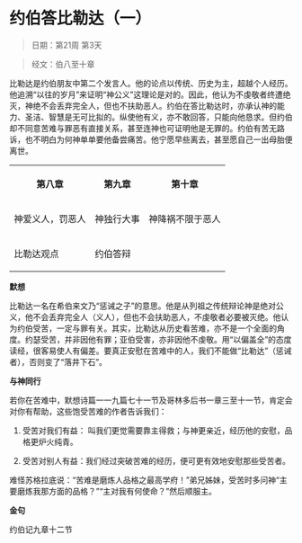 # 约伯答比勒达（一） 

> 日期：第21周 第3天

> 经文：伯八至十章

比勒达是约伯朋友中第二个发言人。他的论点以传统、历史为主，超越个人经历。他追溯“以往的岁月”来证明“神公义”这理论是对的。因此，他认为不虔敬者终遭绝灭，神绝不会丢弃完全人，但也不扶助恶人。约伯在答比勒达时，亦承认神的能力、圣洁、智慧是无可比拟的。纵使他有义，亦不敢回答，只能向他恳求。但约伯却不同意苦难与罪恶有直接关系，甚至连神也可证明他是无罪的。约伯有苦无路诉，也不明白为何神单单要他备尝痛苦。他宁愿早些离去，甚至愿自己一出母胎便离世。

<table>
 <tbody>
  <tr>
   <th><p>第八章</p></th>
   <th><p>第九章</p></th>
   <th><p>第十章</p></th>
  </tr>
  <tr>
   <td><p>神爱义人，罚恶人</p></td>
   <td><p>神独行大事</p></td>
   <td><p>神降祸不限于恶人</p></td>
  </tr>
  <tr>
   <td><p>比勒达观点</p></td>
   <td colspan="2"><p>约伯答辩</p></td>
  </tr>
 </tbody>
</table>

**默想**

比勒达一名在希伯来文乃“惩诫之子”的意思。他是从列祖之传统辩论神是绝对公义，他不会丢弃完全人（义人），但也不会扶助恶人，不虔敬者必要被灭绝。他认为约伯受苦，一定与罪有关。其实，比勒达从历史看苦难，亦不是一个全面的角度。约瑟受苦，并非因他有罪；亚伯受害，亦非因他不虔敬。用“以偏盖全”的态度读经，很客易使人有偏差。要真正安慰在苦难中的人，我们不能做“比勒达”（惩诫者），否则变了“落井下石”。

**与神同行**

若你在苦难中，默想诗篇一一九篇七十一节及哥林多后书一章三至十一节，肯定会对你有帮助，这些饱受苦难的作者告诉我们：

1. 受苦对我们有益： 叫我们更觉需要靠主得救；与神更亲近，经历他的安慰，品格更炉火纯青。

2. 受苦对别人有益：我们经过突破苦难的经历，便可更有效地安慰那些受苦者。

难怪苏格拉底说：“苦难是磨炼人品格之最高学府！”弟兄姊妹，受苦时多问神“主要磨炼我那方面的品格？”“主对我有何使命？”然后顺服主。

**金句**

约伯记九章十二节



